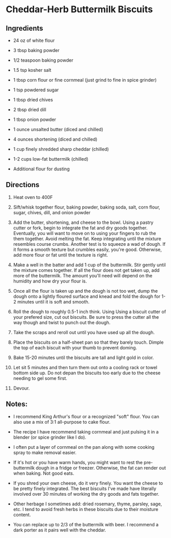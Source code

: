 # Cheddar-Herb Buttermilk Biscuits

## Ingredients
* 24 oz of white flour 

* 3 tbsp baking powder

* 1/2 teaspoon baking powder

* 1.5 tsp kosher salt

* 1 tbsp corn flour or fine cornmeal (just grind to fine in spice grinder)

* 1 tsp powdered sugar

* 1 tbsp dried chives

* 2 tbsp dried dill

* 1 tbsp onion powder

* 1 ounce unsalted butter (diced and chilled)

* 4 ounces shortening (diced and chilled)

* 1 cup finely shredded sharp cheddar (chilled)

* 1-2 cups low-fat buttermilk (chilled)

* Additional flour for dusting

## Directions

1. Heat oven to 400F

2. Sift/whisk together flour, baking powder, baking soda, salt, corn flour, sugar, chives, dill, and onion powder

3. Add the butter, shortening, and cheese to the bowl. Using a pastry cutter or fork, begin to integrate the fat and dry goods together. Eventually, you will want to move on to using your fingers to rub the them together. Avoid melting the fat. Keep integrating until the mixture resembles course crumbs. Another test is to squeeze a wad of dough. If it forms a smooth texture but crumbles easily, you're good. Otherwise, add more flour or fat until the texture is right.

4. Make a well in the batter and add 1 cup of the buttermilk. Stir gently until the mixture comes together. If all the flour does not get taken up, add more of the buttermilk. The amount you'll need will depend on the humidity and how dry your flour is.

5. Once all the flour is taken up and the dough is not too wet, dump the dough onto a lightly floured surface and knead and fold the dough for 1-2 minutes until it is soft and smooth.

6. Roll the dough to roughly 0.5-1 inch think. Using Using a biscuit cutter of your prefered size, cut out biscuits. Be sure to press the cutter all the way though and twist to punch out the dough. 

7. Take the scraps and reroll out until you have used up all the dough.

8. Place the biscuits on a half-sheet pan so that they barely touch. Dimple the top of each biscuit with your thumb to prevent doming.

9. Bake 15-20 minutes until the biscuits are tall and light gold in color. 

10. Let sit 5 minutes and then turn them out onto a cooling rack or towel bottom side up. Do not depan the biscuits too early due to the cheese needing to gel some first.

11. Devour.

## Notes:
* I recommend King Arthur's flour or a recognized "soft" flour. You can also use a mix of 3:1 all-purpose to cake flour.

* The recipe I have recommend taking cornmeal and just pulsing it in a blender (or spice grinder like I do).

* I often put a layer of cornmeal on the pan along with some cooking spray to make removal easier.

* If it's hot or you have warm hands, you might want to rest the pre-buttermilk dough in a fridge or freezer. Otherwise, the fat can render out when baking. Not good eats.

* If you shred your own cheese, do it very finely. You want the cheese to be pretty finely integrated. The best biscuits I've made have literally involved over 30 minutes of working the dry goods and fats together.

* Other herbage I sometimes add: dried rosemary, thyme, parsley, sage, etc. I tend to avoid fresh herbs in these biscuits due to their moisture content.

- You can replace up to 2/3 of the buttermilk with beer. I recommend a dark porter as it pairs well with the cheddar.
